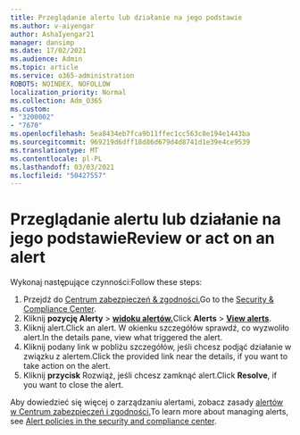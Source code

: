 ```yaml
---
title: Przeglądanie alertu lub działanie na jego podstawie
ms.author: v-aiyengar
author: AshaIyengar21
manager: dansimp
ms.date: 17/02/2021
ms.audience: Admin
ms.topic: article
ms.service: o365-administration
ROBOTS: NOINDEX, NOFOLLOW
localization_priority: Normal
ms.collection: Adm_O365
ms.custom:
- "3200002"
- "7670"
ms.openlocfilehash: 5ea8434eb7fca9b11ffec1cc563c8e194e1443ba
ms.sourcegitcommit: 969219d6dff18d86d679d4d8741d1e39e4ce9539
ms.translationtype: MT
ms.contentlocale: pl-PL
ms.lasthandoff: 03/03/2021
ms.locfileid: "50427557"
---
```

# <a name="review-or-act-on-an-alert"></a><span data-ttu-id="238b2-102">Przeglądanie alertu lub działanie na jego podstawie</span><span class="sxs-lookup"><span data-stu-id="238b2-102">Review or act on an alert</span></span>

<span data-ttu-id="238b2-103">Wykonaj następujące czynności:</span><span class="sxs-lookup"><span data-stu-id="238b2-103">Follow these steps:</span></span>

1. <span data-ttu-id="238b2-104">Przejdź do [Centrum zabezpieczeń & zgodności.](https://go.microsoft.com/fwlink/p/?linkid=2077143)</span><span class="sxs-lookup"><span data-stu-id="238b2-104">Go to the [Security & Compliance Center](https://go.microsoft.com/fwlink/p/?linkid=2077143).</span></span>
1. <span data-ttu-id="238b2-105">Kliknij **pozycję Alerty**  >  **[widoku alertów.](https://go.microsoft.com/fwlink/?linkid=2103301)**</span><span class="sxs-lookup"><span data-stu-id="238b2-105">Click **Alerts** > **[View alerts](https://go.microsoft.com/fwlink/?linkid=2103301)**.</span></span>
1. <span data-ttu-id="238b2-106">Kliknij alert.</span><span class="sxs-lookup"><span data-stu-id="238b2-106">Click an alert.</span></span> <span data-ttu-id="238b2-107">W okienku szczegółów sprawdź, co wyzwoliło alert.</span><span class="sxs-lookup"><span data-stu-id="238b2-107">In the details pane, view what triggered the alert.</span></span>
1. <span data-ttu-id="238b2-108">Kliknij podany link w pobliżu szczegółów, jeśli chcesz podjąć działanie w związku z alertem.</span><span class="sxs-lookup"><span data-stu-id="238b2-108">Click the provided link near the details, if you want to take action on the alert.</span></span>
1. <span data-ttu-id="238b2-109">Kliknij **przycisk** Rozwiąż, jeśli chcesz zamknąć alert.</span><span class="sxs-lookup"><span data-stu-id="238b2-109">Click **Resolve**, if you want to close the alert.</span></span>

<span data-ttu-id="238b2-110">Aby dowiedzieć się więcej o zarządzaniu alertami, zobacz zasady [alertów w Centrum zabezpieczeń i zgodności.](https://go.microsoft.com/fwlink/?linkid=2103211)</span><span class="sxs-lookup"><span data-stu-id="238b2-110">To learn more about managing alerts, see [Alert policies in the security and compliance center](https://go.microsoft.com/fwlink/?linkid=2103211).</span></span>


